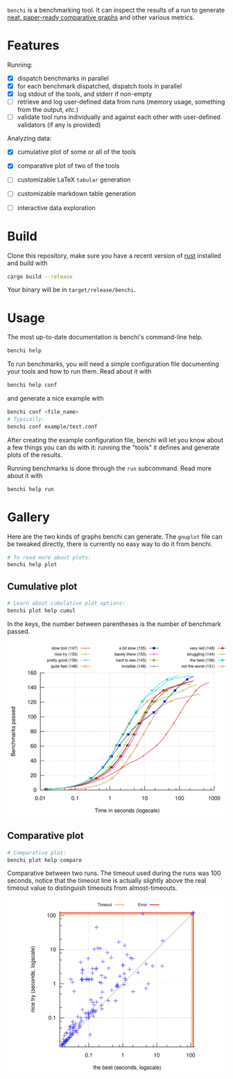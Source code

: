 `benchi` is a benchmarking tool. It can inspect the results of a run to generate [neat, paper-ready comparative graphs](#gallery) and other various metrics.



# Features

Running:

- [x] dispatch benchmarks in parallel
- [x] for each benchmark dispatched, dispatch tools in parallel
- [x] log stdout of the tools, and stderr if non-empty
- [ ] retrieve and log user-defined data from runs (memory usage, something from the output, *etc.*)
- [ ] validate tool runs individually and against each other with user-defined validators (if any is provided)

Analyzing data:

- [x] cumulative plot of some or all of the tools
- [x] comparative plot of two of the tools
- [ ] customizable LaTeX `tabular` generation
- [ ] customizable markdown table generation
- [ ] interactive data exploration


# Build

Clone this repository, make sure you have a recent version of [rust](rust) installed and build with

```bash
cargo build --release
```

Your binary will be in `target/release/benchi`.


# Usage

The most up-to-date documentation is benchi's command-line help.

```bash
benchi help
```

To run benchmarks, you will need a simple configuration file documenting your tools and how to run them. Read about it with

```bash
benchi help conf
```

and generate a nice example with

```bash
benchi conf <file_name>
# Typically:
benchi conf example/test.conf
```

After creating the example configuration file, benchi will let you know about a few things you can do with it: running the "tools" it defines and generate plots of the results.

Running benchmarks is done through the `run` subcommand. Read more about it with

```bash
benchi help run
```


# Gallery

Here are the two kinds of graphs benchi can generate. The `gnuplot` file can be tweaked directly, there is currently no easy way to do it from benchi.

```bash
# To read more about plots:
benchi help plot
```

## Cumulative plot

```bash
# Learn about cumulative plot options:
benchi plot help cumul
```

In the keys, the number between parentheses is the number of benchmark passed.

![Cumulative plot](rsc/graphs/cumul.png)

## Comparative plot

```bash
# Comparative plot:
benchi plot help compare
```

Comparative between two runs. The timeout used during the runs was 100 seconds, notice that the timeout line is actually slightly above the real timeout value to distinguish timeouts from almost-timeouts.

![Comparative plot](rsc/graphs/compare.png)

[rust]: https://www.rust-lang.org/en-US/install.html (Install Rust)
